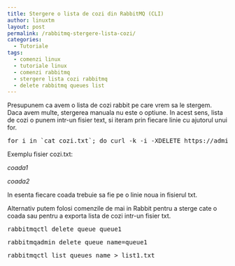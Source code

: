 ```yaml
---
title: Stergere o lista de cozi din RabbitMQ (CLI)
author: linuxtm
layout: post
permalink: /rabbitmq-stergere-lista-cozi/
categories:
  - Tutoriale
tags:
  - comenzi linux
  - tutoriale linux
  - comenzi rabbitmq
  - stergere lista cozi rabbitmq
  - delete rabbitmq queues list
---
```


Presupunem ca avem o lista de cozi rabbit pe care vrem sa le stergem. Daca avem multe, stergerea manuala nu este o optiune.
In acest sens, lista de cozi o punem intr-un fisier text, si iteram prin fiecare linie cu ajutorul unui for.

<pre>for i in `cat cozi.txt`; do curl -k -i -XDELETE https://admin:pass@rabbitmq.mysite.com/api/queues/$i; done</pre>

Exemplu fisier cozi.txt:

<em>
coada1

coada2
</em>

In esenta fiecare coada trebuie sa fie pe o linie noua in fisierul txt.

Alternativ putem folosi comenzile de mai in Rabbit pentru a sterge cate o coada sau pentru a exporta lista de cozi intr-un fisier txt.

<pre>rabbitmqctl delete_queue queue1</pre>

<pre>rabbitmqadmin delete queue name=queue1</pre>

<pre>rabbitmqctl list_queues name > list1.txt</pre>

